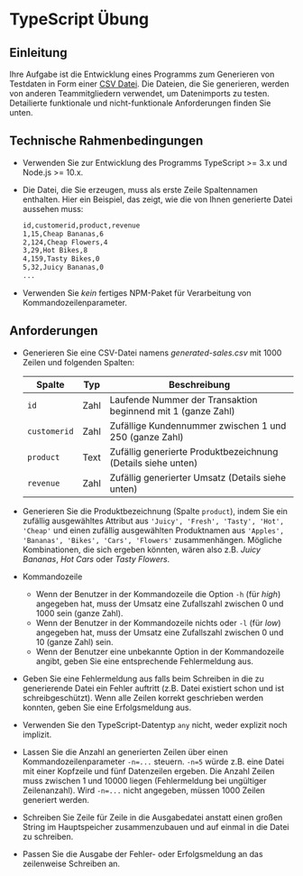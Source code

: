 # TypeScript Übung

## Einleitung

Ihre Aufgabe ist die Entwicklung eines Programms zum Generieren von Testdaten in Form einer [CSV Datei](https://en.wikipedia.org/wiki/Comma-separated_values). Die Dateien, die Sie generieren, werden von anderen Teammitgliedern verwendet, um Datenimports zu testen. Detailierte funktionale und nicht-funktionale Anforderungen finden Sie unten.

## Technische Rahmenbedingungen

* Verwenden Sie zur Entwicklung des Programms TypeScript >= 3.x und Node.js >= 10.x.

* Die Datei, die Sie erzeugen, muss als erste Zeile Spaltennamen enthalten. Hier ein Beispiel, das zeigt, wie die von Ihnen generierte Datei aussehen muss:

  ```txt
  id,customerid,product,revenue
  1,15,Cheap Bananas,6
  2,124,Cheap Flowers,4
  3,29,Hot Bikes,8
  4,159,Tasty Bikes,0
  5,32,Juicy Bananas,0
  ...
  ```

* Verwenden Sie *kein* fertiges NPM-Paket für Verarbeitung von Kommandozeilenparameter.

## Anforderungen

* Generieren Sie eine CSV-Datei namens *generated-sales.csv* mit 1000 Zeilen und folgenden Spalten:

  |    Spalte    | Typ  |                         Beschreibung                         |
  | ------------ | ---- | ------------------------------------------------------------ |
  | `id`         | Zahl | Laufende Nummer der Transaktion beginnend mit 1 (ganze Zahl) |
  | `customerid` | Zahl | Zufällige Kundennummer zwischen 1 und 250 (ganze Zahl)       |
  | `product`    | Text | Zufällig generierte Produktbezeichnung (Details siehe unten) |
  | `revenue`    | Zahl | Zufällig generierter Umsatz (Details siehe unten)            |

* Generieren Sie die Produktbezeichnung (Spalte `product`), indem Sie ein zufällig ausgewähltes Attribut aus `'Juicy', 'Fresh', 'Tasty', 'Hot', 'Cheap'` und einen zufällig ausgewählten Produktnamen aus `'Apples', 'Bananas', 'Bikes', 'Cars', 'Flowers'` zusammenhängen. Mögliche Kombinationen, die sich ergeben könnten, wären also z.B. *Juicy Bananas*, *Hot Cars* oder *Tasty Flowers*.

* Kommandozeile
  * Wenn der Benutzer in der Kommandozeile die Option `-h` (für *high*) angegeben hat, muss der Umsatz eine Zufallszahl zwischen 0 und 1000 sein (ganze Zahl).
  * Wenn der Benutzer in der Kommandozeile nichts oder `-l` (für *low*) angegeben hat, muss der Umsatz eine Zufallszahl zwischen 0 und 10 (ganze Zahl) sein.
  * Wenn der Benutzer eine unbekannte Option in der Kommandozeile angibt, geben Sie eine entsprechende Fehlermeldung aus.

* Geben Sie eine Fehlermeldung aus falls beim Schreiben in die zu generierende Datei ein Fehler auftritt (z.B. Datei existiert schon und ist schreibgeschützt). Wenn alle Zeilen korrekt geschrieben werden konnten, geben Sie eine Erfolgsmeldung aus.

* Verwenden Sie den TypeScript-Datentyp `any` nicht, weder explizit noch implizit.

* Lassen Sie die Anzahl an generierten Zeilen über einen Kommandozeilenparameter `-n=...` steuern. `-n=5` würde z.B. eine Datei mit einer Kopfzeile und fünf Datenzeilen ergeben. Die Anzahl Zeilen muss zwischen 1 und 10000 liegen (Fehlermeldung bei ungültiger Zeilenanzahl). Wird `-n=...` nicht angegeben, müssen 1000 Zeilen generiert werden.

* Schreiben Sie Zeile für Zeile in die Ausgabedatei anstatt einen großen String im Hauptspeicher zusammenzubauen und auf einmal in die Datei zu schreiben.

* Passen Sie die Ausgabe der Fehler- oder Erfolgsmeldung an das zeilenweise Schreiben an.
